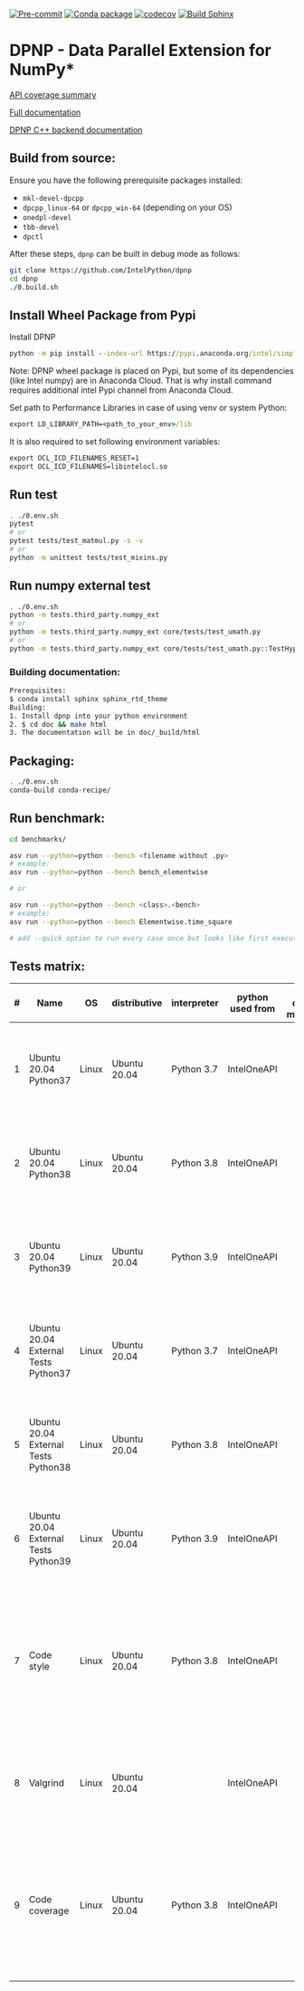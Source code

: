 [![Pre-commit](https://github.com/IntelPython/dpnp/actions/workflows/pre-commit.yml/badge.svg?branch=master&event=push)](https://github.com/IntelPython/dpnp/actions/workflows/pre-commit.yml)
[![Conda package](https://github.com/IntelPython/dpnp/actions/workflows/conda-package.yml/badge.svg?branch=master&event=push)](https://github.com/IntelPython/dpnp/actions/workflows/conda-package.yml)
[![codecov](https://codecov.io/gh/IntelPython/dpnp/branch/master/graph/badge.svg)](https://codecov.io/gh/IntelPython/dpnp)
[![Build Sphinx](https://github.com/IntelPython/dpnp/workflows/Build%20Sphinx/badge.svg)](https://intelpython.github.io/dpnp)

# DPNP - Data Parallel Extension for NumPy*
[API coverage summary](https://intelpython.github.io/dpnp/reference/comparison.html#summary)

[Full documentation](https://intelpython.github.io/dpnp/)

[DPNP C++ backend documentation](https://intelpython.github.io/dpnp/backend_doc/)

## Build from source:
Ensure you have the following prerequisite packages installed:

- `mkl-devel-dpcpp`
- `dpcpp_linux-64` or `dpcpp_win-64` (depending on your OS)
- `onedpl-devel`
- `tbb-devel`
- `dpctl`

After these steps, `dpnp` can be built in debug mode as follows:

```bash
git clone https://github.com/IntelPython/dpnp
cd dpnp
./0.build.sh
```

## Install Wheel Package from Pypi
Install DPNP
```cmd
python -m pip install --index-url https://pypi.anaconda.org/intel/simple --extra-index-url https://pypi.org/simple dpnp
```
Note: DPNP wheel package is placed on Pypi, but some of its dependencies (like Intel numpy) are in Anaconda Cloud.
That is why install command requires additional intel Pypi channel from Anaconda Cloud.

Set path to Performance Libraries in case of using venv or system Python:
```cmd
export LD_LIBRARY_PATH=<path_to_your_env>/lib
```

It is also required to set following environment variables:
```cmd
export OCL_ICD_FILENAMES_RESET=1
export OCL_ICD_FILENAMES=libintelocl.so
```

## Run test
```bash
. ./0.env.sh
pytest
# or
pytest tests/test_matmul.py -s -v
# or
python -m unittest tests/test_mixins.py
```

## Run numpy external test
```bash
. ./0.env.sh
python -m tests.third_party.numpy_ext
# or
python -m tests.third_party.numpy_ext core/tests/test_umath.py
# or
python -m tests.third_party.numpy_ext core/tests/test_umath.py::TestHypot::test_simple
```

### Building documentation:
```bash
Prerequisites:
$ conda install sphinx sphinx_rtd_theme
Building:
1. Install dpnp into your python environment
2. $ cd doc && make html
3. The documentation will be in doc/_build/html
```

## Packaging:
```bash
. ./0.env.sh
conda-build conda-recipe/
```

## Run benchmark:
```bash
cd benchmarks/

asv run --python=python --bench <filename without .py>
# example:
asv run --python=python --bench bench_elementwise

# or

asv run --python=python --bench <class>.<bench>
# example:
asv run --python=python --bench Elementwise.time_square

# add --quick option to run every case once but looks like first execution has additional overheads and takes a lot of time (need to be investigated)
```


## Tests matrix:
| # |Name                                |OS   |distributive|interpreter|python used from|SYCL queue manager|build commands set                                                                                                                              |forced environment                                                                                                       |
|---|------------------------------------|-----|------------|-----------|:--------------:|:----------------:|------------------------------------------------------------------------------------------------------------------------------------------------|-------------------------------------------------------------------------------------------------------------------------|
|1  |Ubuntu 20.04 Python37               |Linux|Ubuntu 20.04|Python 3.7 |  IntelOneAPI   |      local       |export DPNP_DEBUG=1 python setup.py clean python setup.py build_clib python setup.py build_ext --inplace pytest                                 |cmake-3.19.2, valgrind, pytest-valgrind, conda-build, pytest, hypothesis                                                 |
|2  |Ubuntu 20.04 Python38               |Linux|Ubuntu 20.04|Python 3.8 |  IntelOneAPI   |      local       |export DPNP_DEBUG=1 python setup.py clean python setup.py build_clib python setup.py build_ext --inplace pytest                                 |cmake-3.19.2, valgrind, pytest-valgrind, conda-build, pytest, hypothesis                                                 |
|3  |Ubuntu 20.04 Python39               |Linux|Ubuntu 20.04|Python 3.9 |  IntelOneAPI   |      local       |export DPNP_DEBUG=1 python setup.py clean python setup.py build_clib python setup.py build_ext --inplace pytest                                 |cmake-3.19.2, valgrind, pytest-valgrind, conda-build, pytest, hypothesis                                                 |
|4  |Ubuntu 20.04 External Tests Python37|Linux|Ubuntu 20.04|Python 3.7 |  IntelOneAPI   |      local       |export DPNP_DEBUG=1 python setup.py clean python setup.py build_clib python setup.py build_ext --inplace python -m tests_external.numpy.runtests|cmake-3.19.2, valgrind, pytest-valgrind, conda-build, pytest, hypothesis                                                 |
|5  |Ubuntu 20.04 External Tests Python38|Linux|Ubuntu 20.04|Python 3.8 |  IntelOneAPI   |      local       |export DPNP_DEBUG=1 python setup.py clean python setup.py build_clib python setup.py build_ext --inplace python -m tests_external.numpy.runtests|cmake-3.19.2, valgrind, pytest-valgrind, conda-build, pytest, hypothesis                                                 |
|6  |Ubuntu 20.04 External Tests Python39|Linux|Ubuntu 20.04|Python 3.9 |  IntelOneAPI   |      local       |export DPNP_DEBUG=1 python setup.py clean python setup.py build_clib python setup.py build_ext --inplace python -m tests_external.numpy.runtests|cmake-3.19.2, valgrind, pytest-valgrind, conda-build, pytest, hypothesis                                                 |
|7  |Code style                          |Linux|Ubuntu 20.04|Python 3.8 |  IntelOneAPI   |      local       |python ./setup.py style                                                                                                                         |cmake-3.19.2, valgrind, pytest-valgrind, conda-build, pytest, hypothesis, conda-verify, pycodestyle, autopep8, black     |
|8  |Valgrind                            |Linux|Ubuntu 20.04|           |  IntelOneAPI   |      local       |export DPNP_DEBUG=1 python setup.py clean python setup.py build_clib python setup.py build_ext --inplace                                        |cmake-3.19.2, valgrind, pytest-valgrind, conda-build, pytest, hypothesis                                                 |
|9  |Code coverage                       |Linux|Ubuntu 20.04|Python 3.8 |  IntelOneAPI   |      local       |export DPNP_DEBUG=1 python setup.py clean python setup.py build_clib python setup.py build_ext --inplace                                        |cmake-3.19.2, valgrind, pytest-valgrind, conda-build, pytest, hypothesis, conda-verify, pycodestyle, autopep8, pytest-cov|
